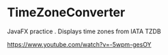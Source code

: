 # TimeZoneConverter
JavaFX practice . Displays time zones from IATA TZDB

https://www.youtube.com/watch?v=-5wpm-gesOY
